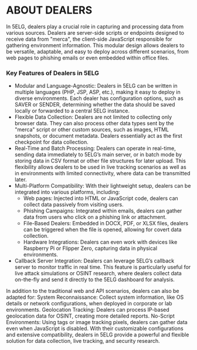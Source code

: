 # ABOUT DEALERS

In 5ELG, dealers play a crucial role in capturing and processing data from various sources. Dealers are server-side scripts or endpoints designed to receive data from "merca", the client-side JavaScript responsible for gathering environment information. This modular design allows dealers to be versatile, adaptable, and easy to deploy across different scenarios, from web pages to phishing emails or even embedded within office files.

### Key Features of Dealers in 5ELG
- Modular and Language-Agnostic: Dealers in 5ELG can be written in multiple languages (PHP, JSP, ASP, etc.), making it easy to deploy in diverse environments. Each dealer has configuration options, such as SAVER or SENDER, determining whether the data should be saved locally or forwarded to a central 5ELG instance.
- Flexible Data Collection: Dealers are not limited to collecting only browser data. They can also process other data types sent by the "merca" script or other custom sources, such as images, HTML snapshots, or document metadata. Dealers essentially act as the first checkpoint for data collection.
- Real-Time and Batch Processing: Dealers can operate in real-time, sending data immediately to 5ELG’s main server, or in batch mode by storing data in CSV format or other file structures for later upload. This flexibility allows dealers to be used in live tracking scenarios as well as in environments with limited connectivity, where data can be transmitted later.
- Multi-Platform Compatibility: With their lightweight setup, dealers can be integrated into various platforms, including:
    - Web pages: Injected into HTML or JavaScript code, dealers can collect data passively from visiting users.
    - Phishing Campaigns: Integrated within emails, dealers can gather data from users who click on a phishing link or attachment.
    - File-Based Dealers: Embedded in DOCX, PDF, or XLSX files, dealers can be triggered when the file is opened, allowing for covert data collection.
    - Hardware Integrations: Dealers can even work with devices like Raspberry Pi or Flipper Zero, capturing data in physical environments.
- Callback Server Integration: Dealers can leverage 5ELG’s callback server to monitor traffic in real time. This feature is particularly useful for live attack simulations or OSINT research, where dealers collect data on-the-fly and send it directly to the 5ELG dashboard for analysis.

In addition to the traditional web and API scenarios, dealers can also be adapted for:
System Reconnaissance: Collect system information, like OS details or network configurations, when deployed in corporate or lab environments.
Geolocation Tracking: Dealers can process IP-based geolocation data for OSINT, creating more detailed reports.
No-Script Environments: Using <noscript> tags or image tracking pixels, dealers can gather data even when JavaScript is disabled.
With their customizable configurations and extensive compatibility, dealers in 5ELG provide a powerful and flexible solution for data collection, live tracking, and security research.
